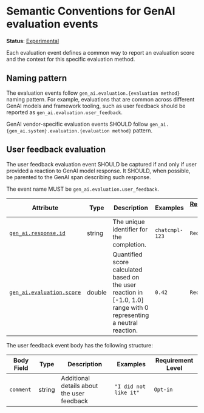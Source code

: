 
<!--- Hugo front matter used to generate the website version of this page:
linkTitle: Generative AI evaluation events
--->

# Semantic Conventions for GenAI evaluation events

**Status**: [Experimental][DocumentStatus]

Each evaluation event defines a common way to report an evaluation score and the context for this specific evaluation method.

## Naming pattern

The evaluation events follow `gen_ai.evaluation.{evaluation method}` naming pattern.
For example, evaluations that are common across different GenAI models and framework tooling, such as user feedback should be reported as `gen_ai.evaluation.user_feedback`.

GenAI vendor-specific evaluation events SHOULD follow `gen_ai.{gen_ai.system}.evaluation.{evaluation method}` pattern.

## User feedback evaluation

The user feedback evaluation event SHOULD be captured if and only if user provided a reaction to GenAI model response.
It SHOULD, when possible, be parented to the GenAI span describing such response.

<!-- semconv gen_ai.evaluation.user_feedback -->
<!-- NOTE: THIS TEXT IS AUTOGENERATED. DO NOT EDIT BY HAND. -->
<!-- see templates/registry/markdown/snippet.md.j2 -->
<!-- prettier-ignore-start -->
<!-- markdownlint-capture -->
<!-- markdownlint-disable -->

The event name MUST be `gen_ai.evaluation.user_feedback`.

| Attribute  | Type | Description  | Examples  | [Requirement Level](https://opentelemetry.io/docs/specs/semconv/general/attribute-requirement-level/) | Stability |
|---|---|---|---|---|---|
| [`gen_ai.response.id`](/docs/attributes-registry/gen-ai.md) | string | The unique identifier for the completion. | `chatcmpl-123` | `Required` | ![Experimental](https://img.shields.io/badge/-experimental-blue) |
| [`gen_ai.evaluation.score`](/docs/attributes-registry/gen-ai.md) | double | Quantified score calculated based on the user reaction in [-1.0, 1.0] range with 0 representing a neutral reaction. | `0.42` | `Recommended` | ![Experimental](https://img.shields.io/badge/-experimental-blue) |


<!-- markdownlint-restore -->
<!-- prettier-ignore-end -->
<!-- END AUTOGENERATED TEXT -->
<!-- endsemconv -->

The user feedback event body has the following structure:

| Body Field | Type | Description | Examples | Requirement Level |
|---|---|---|---|---|
| `comment` | string | Additional details about the user feedback | `"I did not like it"` | `Opt-in` |

[DocumentStatus]: https://opentelemetry.io/docs/specs/otel/document-status
